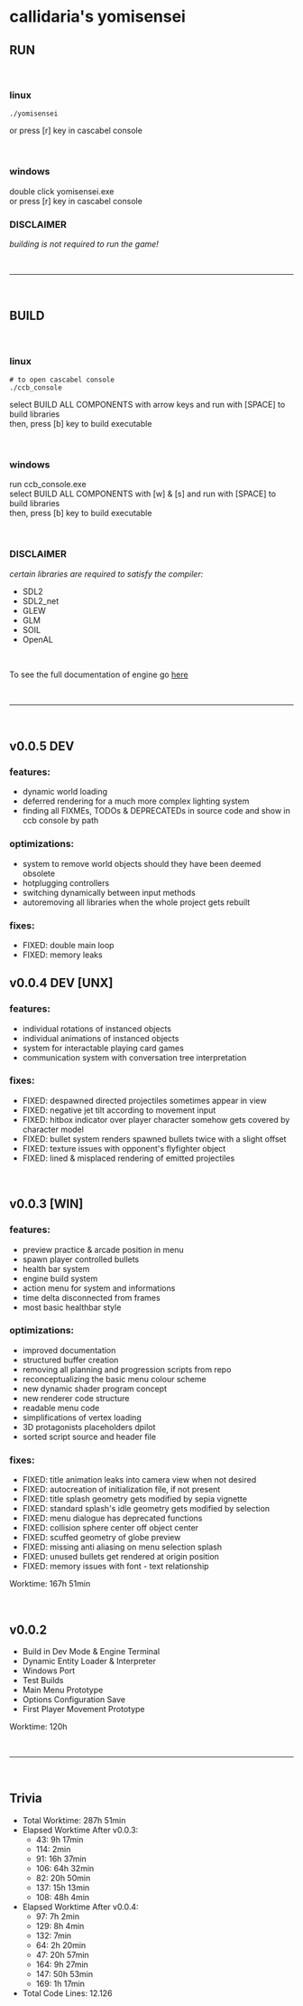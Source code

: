 # callidaria's yomisensei

## RUN

<br>

### linux
```
./yomisensei
```
or press [r] key in cascabel console

<br>

### windows
double click yomisensei.exe \
or press [r] key in cascabel console

### DISCLAIMER
*building is not required to run the game!*

<br>

***

<br>

## BUILD

<br>

### linux
```
# to open cascabel console
./ccb_console
```
select BUILD ALL COMPONENTS with arrow keys and run with [SPACE] to build libraries \
then, press [b] key to build executable

<br>

### windows
run ccb_console.exe \
select BUILD ALL COMPONENTS with [w] & [s] and run with [SPACE] to build libraries \
then, press [b] key to build executable

<br>

### DISCLAIMER
*certain libraries are required to satisfy the compiler:*
- SDL2
- SDL2_net
- GLEW
- GLM
- SOIL
- OpenAL

<br>

To see the full documentation of engine go [here](doc/index.md)

<br>

***

<br>

## v0.0.5 DEV

### features:
- dynamic world loading
- deferred rendering for a much more complex lighting system
- finding all FIXMEs, TODOs & DEPRECATEDs in source code and show in ccb console by path

### optimizations:
- system to remove world objects should they have been deemed obsolete
- hotplugging controllers
- switching dynamically between input methods
- autoremoving all libraries when the whole project gets rebuilt

### fixes:
- FIXED: double main loop
- FIXED: memory leaks

## v0.0.4 DEV [UNX]

### features:
- individual rotations of instanced objects
- individual animations of instanced objects
- system for interactable playing card games
- communication system with conversation tree interpretation

### fixes:
- FIXED: despawned directed projectiles sometimes appear in view
- FIXED: negative jet tilt according to movement input
- FIXED: hitbox indicator over player character somehow gets covered by character model
- FIXED: bullet system renders spawned bullets twice with a slight offset
- FIXED: texture issues with opponent's flyfighter object
- FIXED: lined & misplaced rendering of emitted projectiles

<br>

## v0.0.3 [WIN]

### features:
- preview practice & arcade position in menu
- spawn player controlled bullets
- health bar system
- engine build system
- action menu for system and informations
- time delta disconnected from frames
- most basic healthbar style

### optimizations:
- improved documentation
- structured buffer creation
- removing all planning and progression scripts from repo
- reconceptualizing the basic menu colour scheme
- new dynamic shader program concept
- new renderer code structure
- readable menu code
- simplifications of vertex loading
- 3D protagonists placeholders dpilot
- sorted script source and header file

### fixes:
- FIXED: title animation leaks into camera view when not desired
- FIXED: autocreation of initialization file, if not present
- FIXED: title splash geometry gets modified by sepia vignette
- FIXED: standard splash's idle geometry gets modified by selection
- FIXED: menu dialogue has deprecated functions
- FIXED: collision sphere center off object center
- FIXED: scuffed geometry of globe preview
- FIXED: missing anti aliasing on menu selection splash
- FIXED: unused bullets get rendered at origin position
- FIXED: memory issues with font - text relationship

Worktime: 167h 51min

<br>

## v0.0.2
- Build in Dev Mode & Engine Terminal
- Dynamic Entity Loader & Interpreter
- Windows Port
- Test Builds
- Main Menu Prototype
- Options Configuration Save
- First Player Movement Prototype

Worktime: 120h

<br>

***

<br>

## Trivia
- Total Worktime: 287h 51min
- Elapsed Worktime After v0.0.3:
	+ 43: 9h 17min
	+ 114: 2min
	+ 91: 16h 37min
	+ 106: 64h 32min
	+ 82: 20h 50min
	+ 137: 15h 13min
	+ 108: 48h 4min
- Elapsed Worktime After v0.0.4:
	+ 97: 7h 2min
	+ 129: 8h 4min
	+ 132: 7min
	+ 64: 2h 20min
	+ 47: 20h 57min
	+ 164: 9h 27min
	+ 147: 50h 53min
	+ 169: 1h 17min
- Total Code Lines: 12.126